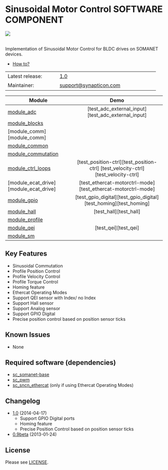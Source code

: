 Sinusoidal Motor Control SOFTWARE COMPONENT 
===============
<a href="https://github.com/synapticon/sc_sncn_motorctrl_sin/blob/master/SYNAPTICON.md">
<img align="left" src="https://s3-eu-west-1.amazonaws.com/synapticon-resources/images/logos/synapticon_fullname_blackoverwhite_280x48.png"/>
</a>
<br/>
<br/>

Implementation of Sinusoidal Motor Control for BLDC drives on SOMANET devices.

* [How to?](https://github.com/synapticon/sc_sncn_motorctrl/tree/master/howto)

<table>
<tr>
  <td width="150px" height="30px">Latest release: </td>
  <td width="300px"><a href="https://github.com/synapticon/sc_sncn_motorctrl_sin/releases/tag/v1.0">1.0</a></td>
</tr>
<tr>
  <td height="30px">Maintainer:</td>
  <td><a href="mailto:support@synapticon.com">support@synapticon.com</a></td>
</tr>
</table> 

| Module        				| Demo          						|
| ------------- 				|:-------------:						|
| [module_adc][module_adc]      		| [test_adc_external_input][test_adc_external_input] 		|
| [module_blocks][module_blocks] 		|       							|
| [module_comm][module_comm]	 		|     								|
| [module_common][module_common]		|     								|
| [module_commutation][module_commutation]	|								|
| [module_ctrl_loops][module_ctrl_loops]	| [test_position-ctrl][test_position-ctrl] [test_velocity-ctrl][test_velocity-ctrl]	|
| [module_ecat_drive][module_ecat_drive]	| [test_ethercat-motorctrl-mode][test_ethercat-motorctrl-mode]	|
| [module_gpio][module_gpio]			| [test_gpio_digital][test_gpio_digital] [test_homing][test_homing] 	|
| [module_hall][module_hall]			| [test_hall][test_hall]					|
| [module_profile][module_profile]		|								|
| [module_qei][module_qei]			| [test_qei][test_qei]						|
| [module_sm][module_sm]			|								|



Key Features
---------
   * Sinusoidal Commutation
   * Profile Position Control 
   * Profile Velocity Control
   * Profile Torque Control
   * Homing feature
   * Ethercat Operating Modes
   * Support QEI sensor with Index/ no Index
   * Support Hall sensor
   * Support Analog sensor 
   * Support GPIO Digital
   * Precise position control based on position sensor ticks

Known Issues
---------
  * None

Required software (dependencies)
---------
  * [sc_somanet-base](https://github.com/synapticon/sc_somanet-base) 
  * [sc_pwm](https://github.com/synapticon/sc_pwm)
  * [sc_sncn_ethercat](https://github.com/synapticon/sc_sncn_ethercat) (only if using Ethercat Operating Modes)

Changelog
---------
  * [1.0](https://github.com/synapticon/sc_sncn_motorctrl_sin/releases/tag/v1.0) (2014-04-17)
	* Support GPIO Digital ports
	* Homing feature
	* Precise Position Control based on position sensor ticks
  * [0.9beta](https://github.com/synapticon/sc_sncn_ctrlproto/releases/tag/v0.9-beta) (2013-01-24)

License
---------

Please see [LICENSE](https://github.com/synapticon/sc_sncn_motorctrl_sin/blob/master/LICENSE.md).


[sc_sncn_ethercat]:https://github.com/synapticon/sc_sncn_ethercat
[sc_pwm]: https://github.com/synapticon/sc_pwm
[sc_somanet-base]: https://github.com/synapticon/sc_somanet-base

[module_adc]: https://github.com/synapticon/sc_sncn_motorctrl_sin/tree/master/module_adc
[module_hall]: https://github.com/synapticon/sc_sncn_motorctrl_sin/tree/master/module_hall
[module_watchdog]: https://github.com/synapticon/sc_sncn_motorctrl_sin/tree/master/module_watchdog
[modle_ecat_drive]: https://github.com/synapticon/sc_sncn_motorctrl_sin/tree/master/module_ecat_drive
[module_ctrl_loops]: https://github.com/synapticon/sc_sncn_motorctrl_sin/tree/master/module_ctrl_loops
[module_blocks]: https://github.com/synapticon/sc_sncn_motorctrl_sin/tree/master/module_blocks
[module_qei]: https://github.com/synapticon/sc_sncn_motorctrl_sin/tree/master/module_qei
[module_commutation]: https://github.com/synapticon/sc_sncn_motorctrl_sin/tree/master/module_commutation
[module_gpio]: https://github.com/synapticon/sc_sncn_motorctrl_sin/tree/master/module_gpio
[module_common]: https://github.com/synapticon/sc_sncn_motorctrl_sin/tree/master/module_common
[module_sm]: https://github.com/synapticon/sc_sncn_motorctrl_sin/tree/master/module_sm
[module_homing]: https://github.com/synapticon/sc_sncn_motorctrl_sin/tree/master/module_homing
[module_profile]:https://github.com/synapticon/sc_sncn_motorctrl_sin/tree/master/module_profile

[module_ethercat]: https://github.com/synapticon/sc_sncn_ethercat/tree/master/module_ethercat

[module_pwm_symmetrical]: https://github.com/synapticon/sc_pwm/tree/master/module_pwm_symmetrical

[module_nodeconfig]: https://github.com/synapticon/sc_somanet-base/tree/master/module_nodeconfig
